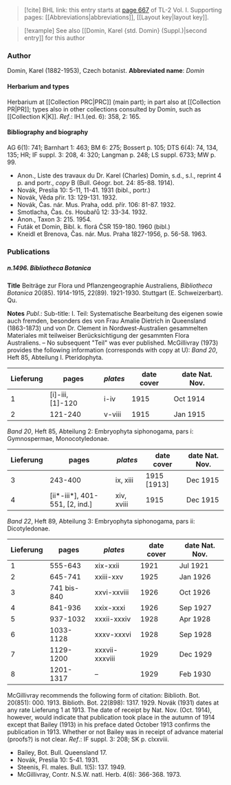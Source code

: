 > [!cite] BHL link: this entry starts at [page 667](https://www.biodiversitylibrary.org/page/33120798) of TL-2 Vol. I.
> Supporting pages: [[Abbreviations|abbreviations]], [[Layout key|layout key]].

> [!example] See also [[Domin, Karel {std. Domin} (Suppl.)|second entry]] for this author

### Author

Domin, Karel (1882-1953), Czech botanist. 
**Abbreviated name**: *Domin*

#### Herbarium and types

Herbarium at [[Collection PRC|PRC]] (main part); in part also at [[Collection PR|PR]]; types also in other collections consulted by Domin, such as [[Collection K|K]].
*Ref*.: IH.1.(ed. 6): 358, 2: 165.

#### Bibliography and biography

AG 6(1): 741; Barnhart 1: 463; BM 6: 275; Bossert p. 105; DTS 6(4): 74, 134, 135; HR; IF suppl. 3: 208, 4: 320; Langman p. 248; LS suppl. 6733; MW p. 99.
- Anon., Liste des travaux du Dr. Karel (Charles) Domin, s.d., s.l., reprint 4 p. and portr., *copy* B (Bull. Géogr. bot. 24: 85-88. 1914).
- Novák, Preslia 10: 5-11, 11-41. 1931 (bibl., portr.)
- Novák, Vĕda přir. 13: 129-131. 1932.
- Novák, Čas. nár. Mus. Praha, odd. přír. 106: 81-87. 1932.
- Smotlacha, Čas. čs. Houbařů 12: 33-34. 1932.
- Anon., Taxon 3: 215. 1954.
- Futák et Domin, Bibl. k. florá ČSR 159-180. 1960 (bibl.)
- Kneidl et Brenova, Čas. nár. Mus. Praha 1827-1956, p. 56-58. 1963.

### Publications

##### n.1496. Bibliotheca Botanica

**Title**
Beiträge zur Flora und Pflanzengeographie Australiens, *Bibliotheca Botanica* 20(85). 1914-1915, 22(89). 1921-1930. Stuttgart (E. Schweizerbart). Qu.

**Notes**
*Publ*.: Sub-title: I. Teil: Systematische Bearbeitung des eigenen sowie auch fremden, besonders des von Frau Amalie Dietrich in Queensland (1863-1873) und von Dr. Clement in Nordwest-Australien gesammelten Materiales mit teilweiser Berücksichtigung der gesammten Flora Australiens. – No subsequent "Teil" was ever published. McGillivray (1973) provides the following information (corresponds with copy at U):
*Band 20*, Heft 85, Abteilung I. Pteridophyta.

|Lieferung	|pages	|*plates*	|date cover	|date Nat. Nov.|
|---	|---	|---	|---	|---	|
|1	|\[i\]-iii, \[1\]-120	|i-iv	|1915	|Oct 1914|
|2	|121-240	|v-viii	|1915	|Jan 1915|

*Band 20*, Heft 85, Abteilung 2: Embryophyta siphonogama, pars i: Gymnospermae, Monocotyledonae.

|Lieferung	|pages	|*plates*	|date cover	|date Nat. Nov.|
|---	|---	|---	|---	|---	|
|3	|243-400	|ix, xiii	|1915 \[1913\]	|Dec 1915
|4	|\[ii\*-iii\*\], 401-551, \[2, ind.\]	|xiv, xviii	|1915	|Dec 1915

*Band 22*, Heft 89, Abteilung 3: Embryophyta siphonogama, pars ii: Dicotyledonae.

|Lieferung	|pages	|*plates*	|date cover	|date Nat. Nov.|
|---	|---	|---	|---	|---	|
|1	|555-643	|xix-xxii	|1921	|Jul 1921
|2	|645-741	|xxiii-xxv	|1925	|Jan 1926
|3	|741 bis-840	|xxvi-xxviii	|1926	|Oct 1926
|4	|841-936	|xxix-xxxi	|1926	|Sep 1927
|5	|937-1032	|xxxii-xxxiv	|1928	|Apr 1928
|6	|1033-1128	|xxxv-xxxvi	|1928	|Sep 1928
|7	|1129-1200	|xxxvii-xxxviii	|1929	|Dec 1929
|8	|1201-1317	|–	|1929	|Feb 1930

McGillivray recommends the following form of citation:
Biblioth. Bot. 20(851): 000. 1913.
Biblioth. Bot. 22(898): 1317. 1929.
Novák (1931) dates at any rate Lieferung 1 at 1913. The date of receipt by Nat. Nov.
(Oct. 1914), however, would indicate that publication took place in the autumn of 1914 except that Bailey (1913) in his preface dated October 1913 confirms the publication in 1913. Whether or not Bailey was in receipt of advance material (proofs?) is not clear.
*Ref*.: IF suppl. 3: 208; SK p. clxxviii.
- Bailey, Bot. Bull. Queensland 17.
- Novák, Preslia 10: 5-41. 1931.
- Steenis, Fl. males. Bull. 1(5): 137. 1949.
- McGillivray, Contr. N.S.W. natl. Herb. 4(6): 366-368. 1973.

